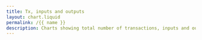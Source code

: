 ```yaml
---
title: Tx, inputs and outputs
layout: chart.liquid
permalink: /{{ name }}
description: Charts showing total number of transactions, inputs and outputs per month
---
```


<canvas id="myChart" width="100%"></canvas>
<script>
var labels = {{ site.data.stats.total_outputs_per_month.labels | join: "','" | prepend: "['" | append : "']"}};
var outputs = {{ site.data.stats.total_outputs_per_month.values | join: "," | prepend: "[" | append: "]"}};
var inputs = {{ site.data.stats.total_inputs_per_month.values | join: "," | prepend: "[" | append: "]"}};
var tx = {{ site.data.stats.total_tx_per_month.values | join: "," | prepend: "[" | append: "]"}};
var outputs_per_tx = outputs.map(function(n,i) { return n / tx[i]; });
var inputs_per_tx = inputs.map(function(n,i) { return n / tx[i]; });
var ctx = document.getElementById("myChart").getContext('2d');
var myChart = new Chart(ctx, {
    type: 'line',
    data: {
        labels: labels,
        datasets: [{
            label: 'total tx per month',
            data: tx,
            backgroundColor: window.chartColors.blue,
            borderColor: window.chartColors.blue,
            fill: true,
	    yAxisID: 'y-axis-1',
        },{
           label: 'total outputs per month',
           data: outputs,
           backgroundColor: window.chartColors.red,
           borderColor: window.chartColors.red,
           fill: true,
	    yAxisID: 'y-axis-1',
       },{
          label: 'total inputs per month',
          data: inputs,
          backgroundColor: window.chartColors.orange,
          borderColor: window.chartColors.orange,
          fill: true,
	    yAxisID: 'y-axis-1',
      },{
          label: 'average outputs per tx per month',
          data: outputs_per_tx,
          backgroundColor: window.chartColors.purple,
          borderColor: window.chartColors.purple,
          fill: false,
	    yAxisID: 'y-axis-2',
      },{
          label: 'average inputs per tx per month',
          data: inputs_per_tx,
          backgroundColor: window.chartColors.green,
          borderColor: window.chartColors.green,
          fill: false,
	    yAxisID: 'y-axis-2',
      }]
    },
   options: {
   scales: {
		yAxes: [{
			type: 'linear',
			display: true,
			position: 'left',
			id: 'y-axis-1',
		}, {
			type: 'linear',
			display: true,
			position: 'right',
			id: 'y-axis-2',
			gridLines: {
				drawOnChartArea: false,
			},
		}],
	}
	}
});
</script>

<br>
<br>
